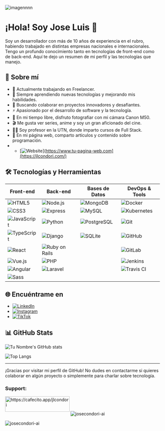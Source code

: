 ![imagennnn](https://github.com/josecondori-ai/josecondori-ai/assets/62406594/da73fa85-8d5d-4b25-8016-19e10a922610)

# ¡Hola! Soy Jose Luis 👋

Soy un desarrollador con más de 10 años de experiencia en el rubro, habiendo trabajado en distintas empresas nacionales e internacionales. Tengo un profundo conocimiento tanto en tecnologías de front-end como de back-end. Aquí te dejo un resumen de mi perfil y las tecnologías que manejo.

## 🚀 Sobre mí

- 🔭 Actualmente trabajando en Freelancer.
- 🌱 Siempre aprendiendo nuevas tecnologías y mejorando mis habilidades.
- 👯 Buscando colaborar en proyectos innovadores y desafiantes.
- ⚡ Apasionado por el desarrollo de software y la tecnología.
- 📸 En mi tiempo libre, disfruto fotografiar con mi cámara Canon M50.
- 🎬 Me gusta ver series, anime y soy un gran aficionado del cine.
- 👨‍🏫 Soy profesor en la UTN, donde imparto cursos de Full Stack.
- 📝 En mi página web, comparto artículos y contenido sobre programación.
- - [![Website](https://img.shields.io/badge/-Website-FF5722?style=flat&logo=google-chrome&logoColor=white)](https://www.tu-pagina-web.com](https://jlcondori.com/)


## 🛠️ Tecnologías y Herramientas

| Front-end      | Back-end        | Bases de Datos  | DevOps & Tools  |
| -------------- | --------------- | --------------- | --------------- |
| ![HTML5](https://img.shields.io/badge/-HTML5-E34F26?style=flat&logo=html5&logoColor=white) | ![Node.js](https://img.shields.io/badge/-Node.js-339933?style=flat&logo=node.js&logoColor=white) | ![MongoDB](https://img.shields.io/badge/-MongoDB-47A248?style=flat&logo=mongodb&logoColor=white) | ![Docker](https://img.shields.io/badge/-Docker-2496ED?style=flat&logo=docker&logoColor=white) |
| ![CSS3](https://img.shields.io/badge/-CSS3-1572B6?style=flat&logo=css3&logoColor=white) | ![Express](https://img.shields.io/badge/-Express-000000?style=flat&logo=express&logoColor=white) | ![MySQL](https://img.shields.io/badge/-MySQL-4479A1?style=flat&logo=mysql&logoColor=white) | ![Kubernetes](https://img.shields.io/badge/-Kubernetes-326CE5?style=flat&logo=kubernetes&logoColor=white) |
| ![JavaScript](https://img.shields.io/badge/-JavaScript-F7DF1E?style=flat&logo=javascript&logoColor=black) | ![Python](https://img.shields.io/badge/-Python-3776AB?style=flat&logo=python&logoColor=white) | ![PostgreSQL](https://img.shields.io/badge/-PostgreSQL-336791?style=flat&logo=postgresql&logoColor=white) | ![Git](https://img.shields.io/badge/-Git-F05032?style=flat&logo=git&logoColor=white) |
| ![TypeScript](https://img.shields.io/badge/-TypeScript-007ACC?style=flat&logo=typescript&logoColor=white) | ![Django](https://img.shields.io/badge/-Django-092E20?style=flat&logo=django&logoColor=white) | ![SQLite](https://img.shields.io/badge/-SQLite-003B57?style=flat&logo=sqlite&logoColor=white) | ![GitHub](https://img.shields.io/badge/-GitHub-181717?style=flat&logo=github&logoColor=white) |
| ![React](https://img.shields.io/badge/-React-61DAFB?style=flat&logo=react&logoColor=black) | ![Ruby on Rails](https://img.shields.io/badge/-Ruby_on_Rails-CC0000?style=flat&logo=ruby-on-rails&logoColor=white) | | ![GitLab](https://img.shields.io/badge/-GitLab-FC6D26?style=flat&logo=gitlab&logoColor=white) |
| ![Vue.js](https://img.shields.io/badge/-Vue.js-4FC08D?style=flat&logo=vue.js&logoColor=white) | ![PHP](https://img.shields.io/badge/-PHP-777BB4?style=flat&logo=php&logoColor=white) | | ![Jenkins](https://img.shields.io/badge/-Jenkins-D24939?style=flat&logo=jenkins&logoColor=white) |
| ![Angular](https://img.shields.io/badge/-Angular-DD0031?style=flat&logo=angular&logoColor=white) | ![Laravel](https://img.shields.io/badge/-Laravel-FF2D20?style=flat&logo=laravel&logoColor=white) | | ![Travis CI](https://img.shields.io/badge/-Travis%20CI-3EAAAF?style=flat&logo=travis-ci&logoColor=white) |
| ![Sass](https://img.shields.io/badge/-Sass-CC6699?style=flat&logo=sass&logoColor=white) | | | 


## 🌐 Encuéntrame en

- [![LinkedIn](https://img.shields.io/badge/-LinkedIn-0A66C2?style=flat&logo=linkedin&logoColor=white)](https://www.linkedin.com/in/tu-perfil)
- [![Instagram](https://img.shields.io/badge/-Instagram-E4405F?style=flat&logo=instagram&logoColor=white)](https://www.instagram.com/tu-usuario)
- [![TikTok](https://img.shields.io/badge/-TikTok-000000?style=flat&logo=tiktok&logoColor=white)](https://www.tiktok.com/@tu-usuario)

## 📊 GitHub Stats

![Tu Nombre's GitHub stats](https://github-readme-stats.vercel.app/api?username=tu-usuario&show_icons=true&theme=radical)

![Top Langs](https://github-readme-stats.vercel.app/api/top-langs/?username=tu-usuario&layout=compact&theme=radical)

---

¡Gracias por visitar mi perfil de GitHub! No dudes en contactarme si quieres colaborar en algún proyecto o simplemente para charlar sobre tecnología.

<h3 align="left">Support:</h3>
<p><a href="https://www.buymeacoffee.com/https://cafecito.app/jlcondori"> <img align="left" src="https://cdn.buymeacoffee.com/buttons/v2/default-yellow.png" height="50" width="210" alt="https://cafecito.app/jlcondori" /></a></p><br><br>

<p align="left"> <img src="https://komarev.com/ghpvc/?username=josecondori-ai&label=Profile%20views&color=0e75b6&style=flat" alt="josecondori-ai" /> </p>

<p><img align="center" src="https://github-readme-stats.vercel.app/api/top-langs?username=josecondori-ai&show_icons=true&locale=en&layout=compact" alt="josecondori-ai" /></p>
